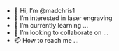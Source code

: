 - 👋 Hi, I’m @madchris1
- 👀 I’m interested in laser engraving 
- 🌱 I’m currently learning ...
- 💞️ I’m looking to collaborate on ...
- 📫 How to reach me ...

<!---
madchris1/madchris1 is a ✨ special ✨ repository because its `README.md` (this file) appears on your GitHub profile.
You can click the Preview link to take a look at your changes.
--->
